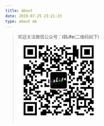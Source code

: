 ```yaml
---
title: about
date: 2019-07-25 23:21:23
type: about me
---
```


> 欢迎关注微信公众号：**i2Life**(二维码如下)
> ![](https://raw.githubusercontent.com/i2life/imageBed/master/qrcode_for_gh_a4a6552ce473_258.jpg)
